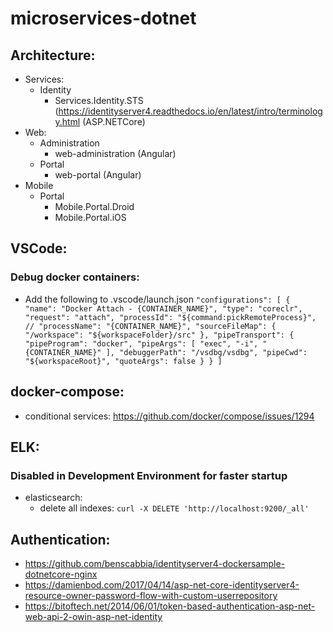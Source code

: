 # microservices-dotnet

## Architecture:
- Services:
	- Identity
		- Services.Identity.STS (https://identityserver4.readthedocs.io/en/latest/intro/terminology.html (ASP.NETCore)
- Web:
	- Administration
		- web-administration (Angular)
	- Portal
		- web-portal (Angular)
- Mobile
	- Portal
		- Mobile.Portal.Droid
		- Mobile.Portal.iOS

## VSCode:
### Debug docker containers:
 - Add the following to .vscode/launch.json
		`"configurations": [
	               {
	                 "name": "Docker Attach - {CONTAINER_NAME}",
	                    "type": "coreclr",
	                    "request": "attach",
	                    "processId": "${command:pickRemoteProcess}",
	                    // "processName": "{CONTAINER_NAME}",
	                    "sourceFileMap": {
	                        "/workspace": "${workspaceFolder}/src"
	                    },
	                    "pipeTransport": {
	                        "pipeProgram": "docker",
	                        "pipeArgs": [ "exec", "-i", "{CONTAINER_NAME}" ],
	                        "debuggerPath": "/vsdbg/vsdbg",
	                        "pipeCwd": "${workspaceRoot}",
	                        "quoteArgs": false
	                    }
	                }
	            ]
	`

## docker-compose:
 - conditional services: https://github.com/docker/compose/issues/1294

## ELK:
### Disabled in Development Environment for faster startup
- elasticsearch:
	- delete all indexes: `curl -X DELETE 'http://localhost:9200/_all'`

## Authentication:
- https://github.com/benscabbia/identityserver4-dockersample-dotnetcore-nginx
- https://damienbod.com/2017/04/14/asp-net-core-identityserver4-resource-owner-password-flow-with-custom-userrepository
- https://bitoftech.net/2014/06/01/token-based-authentication-asp-net-web-api-2-owin-asp-net-identity
